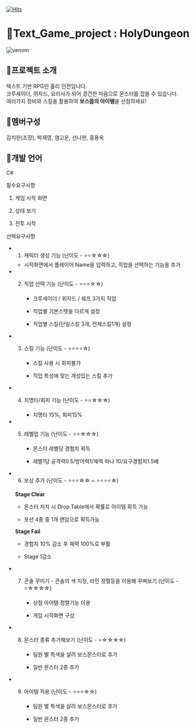 [![Hits](https://hits.seeyoufarm.com/api/count/incr/badge.svg?url=https%3A%2F%2Fgithub.com%2FchoneyKim%2FSpartaDungeon%2Fhit-counter&count_bg=%2379C83D&title_bg=%23555555&icon=&icon_color=%23E7E7E7&title=hits&edge_flat=false)](https://hits.seeyoufarm.com)

# :crown:Text_Game_project : HolyDungeon
![venom](https://capsule-render.vercel.app/api?type=venom&height=200&text=Holy%20Dungeon.&fontSize=70&color=0:8871e5,100:b678c4&stroke=b678c4)



## :statue_of_liberty:프로젝트 소개
텍스트 기반 RPG인 홀리 던전입니다. <br>
크루세이더, 위자드, 요리사가 되어 경건한 마음으로 몬스터를 잡을 수 있습니다.
<br>
여러가지 장비와 스킬을 활용하여 **보스몹의 아이템**을 선점하세요!
<br>

## :hatching_chick:멤버구성
김치헌(조장), 박재영, 염고운, 선나현, 홍용욱

## :notebook_with_decorative_cover:개발 언어
C# 


필수요구사항

1. 게임 시작 화면

2. 상태 보기

3. 전투 시작

선택요구사항

- 1. 캐릭터 생성 기능 (난이도 - ⭐⭐☆☆☆)
    
    - 시작화면에서 플레이어 Name을 입력하고, 직업을 선택하는 기능을 추가
    
- 2. 직업 선택 기능 (난이도 - ⭐⭐⭐☆☆)
    
     - 크루세이더 / 위자드 / 쉐프  3가지 직업
    
     - 직업별 기본스탯을 다르게 설정
    
     - 직업별 스킬(단일스킬 3개, 전체스킬1개) 설정
    
- 3. 스킬 기능  (난이도 - ⭐⭐⭐⭐☆)
    
     - 스킬 사용 시 회피불가
    
     - 직업 특성에 맞는 개성있는 스킬 추가
    
- 4. 치명타/회피 기능  (난이도 - ⭐⭐☆☆☆)
    
     - 치명타 15%, 회피15%
    
- 5. 레벨업 기능  (난이도 - ⭐⭐☆☆☆)
    
     - 몬스터 레벨당 경험치 획득
    
     - 레벨1당  공격력0.5/방어력1/체력 마나 10/요구경험치1.5배
    
- 6. 보상 추가 (난이도 - ⭐⭐⭐☆☆ ~ ⭐⭐⭐⭐☆)
    
    **Stage Clear**
    
     - 몬스터 처치 시 Drop Table에서 확률로 아이템 획득 가능
    
     - 포션 4종 중 1개 랜덤으로 획득가능
    
    **Stage Fail**
    
     - 경험치 10% 감소 후 체력 100%로 부활
    
     - Stage 1감소
    
- 7. 콘솔 꾸미기 -  콘솔의 색 지정, 라인 정렬등을 이용해 꾸며보기 (난이도 - ⭐☆☆☆☆)
    
     - 상점 아이템 정렬기능 이용
    
     - 게임 시작화면 구성
    
- 8. 몬스터 종류 추가해보기 (난이도 - ⭐☆☆☆☆)
    
     - 팀원 별 특색을 살려 보스몬스터로 추가
    
     - 일반 몬스터 2종 추가
    
- 9. 아이템 적용  (난이도 - ⭐⭐⭐☆☆)
    
     - 팀원 별 특색을 살려 보스몬스터로 추가
    
     - 일반 몬스터 2종 추가
